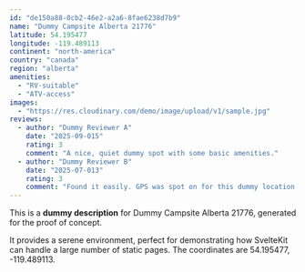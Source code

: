 ```yaml
---
id: "de150a88-0cb2-46e2-a2a6-8fae6238d7b9"
name: "Dummy Campsite Alberta 21776"
latitude: 54.195477
longitude: -119.489113
continent: "north-america"
country: "canada"
region: "alberta"
amenities:
  - "RV-suitable"
  - "ATV-access"
images:
  - "https://res.cloudinary.com/demo/image/upload/v1/sample.jpg"
reviews:
  - author: "Dummy Reviewer A"
    date: "2025-09-015"
    rating: 3
    comment: "A nice, quiet dummy spot with some basic amenities."
  - author: "Dummy Reviewer B"
    date: "2025-07-013"
    rating: 3
    comment: "Found it easily. GPS was spot on for this dummy location."
---
```


This is a **dummy description** for Dummy Campsite Alberta 21776, generated for the proof of concept.

It provides a serene environment, perfect for demonstrating how SvelteKit can handle a large number of static pages. The coordinates are 54.195477, -119.489113.
